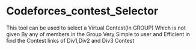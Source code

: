 # Codeforces_contest_Selector
This tool can be used to select a Virtual Contest(In GROUP) Which is not given By any of members in the Group
Very Simple to user and Efficient in find the Contest links of Div1,Div2 and Div3 Contest
